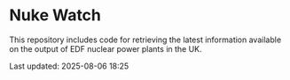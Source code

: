 # Nuke Watch

This repository includes code for retrieving the latest information available on the output of EDF nuclear power plants in the UK.

Last updated: 2025-08-06 18:25